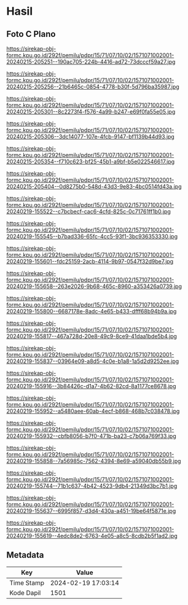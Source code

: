 # Hasil

## Foto C Plano

https://sirekap-obj-formc.kpu.go.id/292f/pemilu/pdpr/15/71/07/10/02/1571071002001-20240215-205251--190ac705-224b-4416-ad72-73dcccf59a27.jpg

https://sirekap-obj-formc.kpu.go.id/292f/pemilu/pdpr/15/71/07/10/02/1571071002001-20240215-205256--21b6465c-0854-4778-b30f-5d796ba35987.jpg

https://sirekap-obj-formc.kpu.go.id/292f/pemilu/pdpr/15/71/07/10/02/1571071002001-20240215-205301--8c2273f4-f576-4a99-b247-e69f0fa55e05.jpg

https://sirekap-obj-formc.kpu.go.id/292f/pemilu/pdpr/15/71/07/10/02/1571071002001-20240215-205306--3dc14077-107e-4fcb-9147-bf1139b44d93.jpg

https://sirekap-obj-formc.kpu.go.id/292f/pemilu/pdpr/15/71/07/10/02/1571071002001-20240215-205354--f710c623-bf25-45b1-a9bf-b5e022546617.jpg

https://sirekap-obj-formc.kpu.go.id/292f/pemilu/pdpr/15/71/07/10/02/1571071002001-20240215-205404--0d8275b0-548d-43d3-9e83-4bc0514fd43a.jpg

https://sirekap-obj-formc.kpu.go.id/292f/pemilu/pdpr/15/71/07/10/02/1571071002001-20240219-155522--c7bcbecf-cac6-4cfd-825c-0c71761ff1b0.jpg

https://sirekap-obj-formc.kpu.go.id/292f/pemilu/pdpr/15/71/07/10/02/1571071002001-20240219-155545--b7bad336-65fc-4cc5-93f1-3bc936353330.jpg

https://sirekap-obj-formc.kpu.go.id/292f/pemilu/pdpr/15/71/07/10/02/1571071002001-20240219-155601--fdc25159-2acb-4114-9b97-0547f32d9be7.jpg

https://sirekap-obj-formc.kpu.go.id/292f/pemilu/pdpr/15/71/07/10/02/1571071002001-20240219-155658--263e2026-9b68-465c-8960-a353426a0739.jpg

https://sirekap-obj-formc.kpu.go.id/292f/pemilu/pdpr/15/71/07/10/02/1571071002001-20240219-155800--6687178e-8adc-4e65-b433-dfff68b94b9a.jpg

https://sirekap-obj-formc.kpu.go.id/292f/pemilu/pdpr/15/71/07/10/02/1571071002001-20240219-155817--467a728d-20e8-49c9-8ce9-41daa1bde5b4.jpg

https://sirekap-obj-formc.kpu.go.id/292f/pemilu/pdpr/15/71/07/10/02/1571071002001-20240219-155837--03964e09-a8d5-4c0e-b1a8-1a5d2d9252ee.jpg

https://sirekap-obj-formc.kpu.go.id/292f/pemilu/pdpr/15/71/07/10/02/1571071002001-20240219-155916--3b84426c-d1a7-4b62-82cd-8a1177ce8678.jpg

https://sirekap-obj-formc.kpu.go.id/292f/pemilu/pdpr/15/71/07/10/02/1571071002001-20240219-155952--a5480aee-60ab-4ecf-b868-468b7c038478.jpg

https://sirekap-obj-formc.kpu.go.id/292f/pemilu/pdpr/15/71/07/10/02/1571071002001-20240219-155932--cbfb8056-b7f0-471b-ba23-c7b06a769f33.jpg

https://sirekap-obj-formc.kpu.go.id/292f/pemilu/pdpr/15/71/07/10/02/1571071002001-20240219-155858--7a56985c-7562-4394-8e69-a59040db55b9.jpg

https://sirekap-obj-formc.kpu.go.id/292f/pemilu/pdpr/15/71/07/10/02/1571071002001-20240219-155744--71b1c637-4b42-4523-9db4-21349d3bc7b1.jpg

https://sirekap-obj-formc.kpu.go.id/292f/pemilu/pdpr/15/71/07/10/02/1571071002001-20240219-155637--6995f857-d3d4-430a-a451-19be64f5871e.jpg

https://sirekap-obj-formc.kpu.go.id/292f/pemilu/pdpr/15/71/07/10/02/1571071002001-20240219-155619--4edc8de2-6763-4e05-a8c5-8cdb2b5f1ad2.jpg


## Metadata

| Key        | Value               |
| ---------- | ------------------- |
| Time Stamp | 2024-02-19 17:03:14 |
| Kode Dapil | 1501                |



